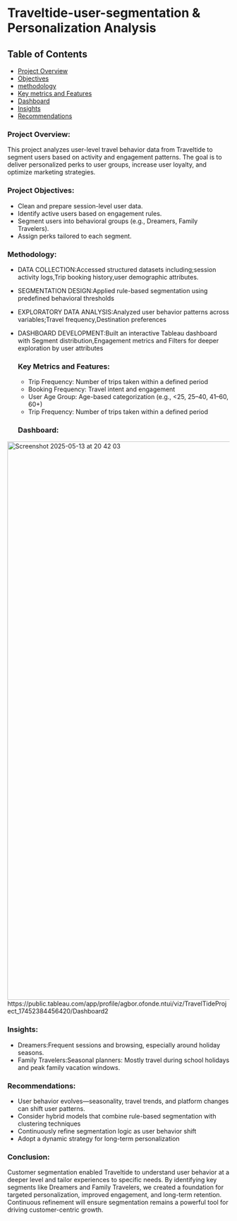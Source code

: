 # Traveltide-user-segmentation & Personalization Analysis

## Table of Contents
- [Project Overview](#project-overview)  
- [Objectives](#objectives) 
- [methodology](#methodology)
- [Key metrics and Features](#keymetricsandfeatures)
- [Dashboard](#dashboard)
- [Insights](#insights)
- [Recommendations](#recommendations)


### **Project Overview:**

This project analyzes user-level travel behavior data from Traveltide to segment users based on activity and engagement patterns.
The goal is to deliver personalized perks to user groups, increase user loyalty, and optimize  marketing strategies.


### **Project Objectives:**

- Clean and prepare session-level user data.
- Identify active users based on engagement rules.
- Segment users into behavioral groups (e.g., Dreamers, Family Travelers).
- Assign perks tailored to each segment.


### **Methodology:**
- DATA COLLECTION:Accessed structured datasets including;session activity logs,Trip booking history,user demographic attributes.
- SEGMENTATION DESIGN:Applied rule-based segmentation using predefined behavioral thresholds
- EXPLORATORY DATA ANALYSIS:Analyzed user behavior patterns across variables;Travel frequency,Destination preferences
- DASHBOARD DEVELOPMENT:Built an interactive Tableau dashboard with Segment distribution,Engagement metrics and Filters for deeper exploration by user attributes

  ### **Key Metrics and Features:**
  - Trip Frequency: Number of trips taken within a defined period
  - Booking Frequency: Travel intent and engagement
  - User Age Group: Age-based categorization (e.g., <25, 25–40, 41–60, 60+)
  - Trip Frequency: Number of trips taken within a defined period

  ### **Dashboard:**
<img width="1265" alt="Screenshot 2025-05-13 at 20 42 03" src="https://github.com/user-attachments/assets/c759ee08-a2dd-4b79-a7ee-ec7d37b98c7e" />
https://public.tableau.com/app/profile/agbor.ofonde.ntui/viz/TravelTideProject_17452384456420/Dashboard2

  ### **Insights:**
  - Dreamers:Frequent sessions and browsing, especially around holiday seasons.
  - Family Travelers:Seasonal planners: Mostly travel during school holidays and peak family vacation windows.
 
  ### **Recommendations:**
  - User behavior evolves—seasonality, travel trends, and platform changes can shift user patterns.
  - Consider hybrid models that combine rule-based segmentation with clustering techniques
  - Continuously refine segmentation logic as user behavior shift
  - Adopt a dynamic strategy for long-term personalization
 
  ### **Conclusion:**
  Customer segmentation enabled Traveltide to understand user behavior at a deeper level and tailor experiences to specific needs. By identifying key segments like Dreamers and Family 
  Travelers, we created a foundation for targeted personalization, improved engagement, and long-term retention. Continuous refinement will ensure segmentation remains a powerful tool for 
  driving customer-centric growth.


  
  

  

  
